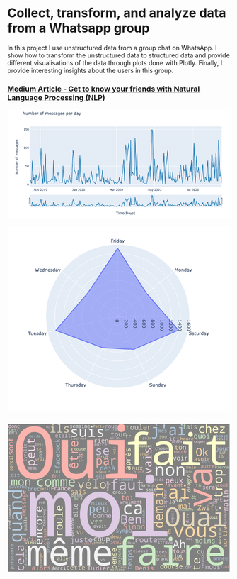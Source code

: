# Collect, transform, and analyze data from a Whatsapp group

In this project I use unstructured data from a group chat on WhatsApp. I show how to transform the unstructured data to structured data and provide different visualisations of the data through plots done with Plotly. Finally, I provide interesting insights about the users in this group.

### [Medium Article - Get to know your friends with Natural Language Processing (NLP)](https://towardsdatascience.com/get-to-know-your-friends-with-natural-language-processing-nlp-38a1f6e56e09) 

![messagesperday](messages_per_day.png "Messages per day")

![radar_plot](radar_plot.png "radar_plot")

![wordcloud](word_cloud.png "Word cloud")
